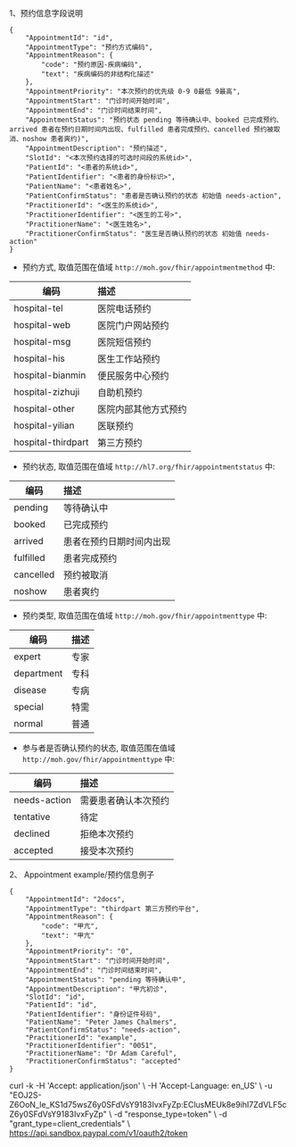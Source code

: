 1、预约信息字段说明

```
{
    "AppointmentId": "id",
    "AppointmentType": "预约方式编码",
    "AppointmentReason": {
        "code": "预约原因-疾病编码",
        "text": "疾病编码的非结构化描述"
    },
    "AppointmentPriority": "本次预约的优先级 0-9 0最低 9最高",
    "AppointmentStart": "门诊时间开始时间",
    "AppointmentEnd": "门诊时间结束时间",
    "AppointmentStatus": "预约状态 pending 等待确认中、booked 已完成预约、arrived 患者在预约日期时间内出现、fulfilled 患者完成预约、cancelled 预约被取消、noshow 患者爽约)",
    "AppointmentDescription": "预约描述",
    "SlotId": "<本次预约选择的可选时间段的系统id>",
    "PatientId": "<患者的系统id>",
    "PatientIdentifier": "<患者的身份标识>",
    "PatientName": "<患者姓名>",
    "PatientConfirmStatus": "患者是否确认预约的状态 初始值 needs-action",
    "PractitionerId": "<医生的系统id>",
    "PractitionerIdentifier": "<医生的工号>",
    "PractitionerName": "<医生姓名>",
    "PractitionerConfirmStatus": "医生是否确认预约的状态 初始值 needs-action"
}

```

-	预约方式, 取值范围在值域 `http://moh.gov/fhir/appointmentmethod` 中:

| 编码               | 描述                 |
|--------------------|:---------------------|
| hospital-tel       | 医院电话预约         |
| hospital-web       | 医院门户网站预约     |
| hospital-msg       | 医院短信预约         |
| hospital-his       | 医生工作站预约       |
| hospital-bianmin   | 便民服务中心预约     |
| hospital-zizhuji   | 自助机预约           |
| hospital-other     | 医院内部其他方式预约 |
| hospital-yilian    | 医联预约             |
| hospital-thirdpart | 第三方预约           |

-	预约状态, 取值范围在值域 `http://hl7.org/fhir/appointmentstatus` 中:

| 编码      | 描述                     |
|-----------|:-------------------------|
| pending   | 等待确认中               |
| booked    | 已完成预约               |
| arrived   | 患者在预约日期时间内出现 |
| fulfilled | 患者完成预约             |
| cancelled | 预约被取消               |
| noshow    | 患者爽约                 |

-	预约类型, 取值范围在值域 `http://moh.gov/fhir/appointmenttype` 中:

| 编码       | 描述 |
|------------|:-----|
| expert     | 专家 |
| department | 专科 |
| disease    | 专病 |
| special    | 特需 |
| normal     | 普通 |

-	参与者是否确认预约的状态, 取值范围在值域 `http://moh.gov/fhir/appointmenttype` 中:

| 编码         | 描述                 |
|--------------|:---------------------|
| needs-action | 需要患者确认本次预约 |
| tentative    | 待定                 |
| declined     | 拒绝本次预约         |
| accepted     | 接受本次预约         |

2、 Appointment example/预约信息例子

```
{
    "AppointmentId": "2docs",
    "AppointmentType": "thirdpart 第三方预约平台",
    "AppointmentReason": {
        "code": "甲亢",
        "text": "甲亢"
    },
    "AppointmentPriority": "0",
    "AppointmentStart": "门诊时间开始时间",
    "AppointmentEnd": "门诊时间结束时间",
    "AppointmentStatus": "pending 等待确认中",
    "AppointmentDescription": "甲亢初诊",
    "SlotId": "id",
    "PatientId": "id",
    "PatientIdentifier": "身份证件号码",
    "PatientName": "Peter James Chalmers",
    "PatientConfirmStatus": "needs-action",
    "PractitionerId": "example",
    "PractitionerIdentifier": "0051",
    "PractitionerName": "Dr Adam Careful",
    "PractitionerConfirmStatus": "accepted"
}
```

curl -k -H 'Accept: application/json' \\ -H 'Accept-Language: en_US' \\ -u "EOJ2S-Z6OoN_le_KS1d75wsZ6y0SFdVsY9183IvxFyZp:EClusMEUk8e9ihI7ZdVLF5cZ6y0SFdVsY9183IvxFyZp" \\ -d "response_type=token" \\ -d "grant_type=client_credentials" \\ https://api.sandbox.paypal.com/v1/oauth2/token

